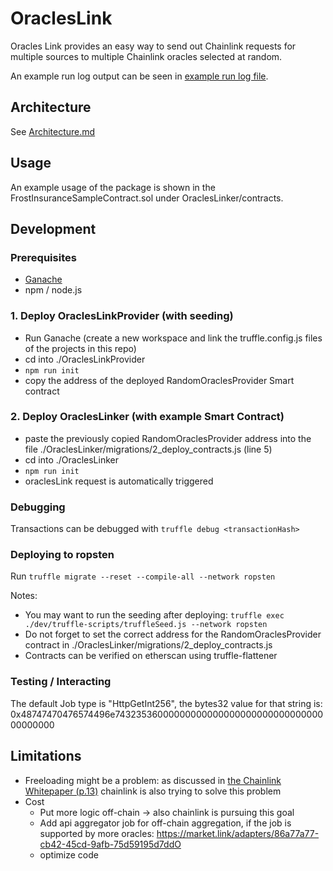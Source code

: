 # OraclesLink

Oracles Link provides an easy way to send out Chainlink requests for multiple sources to multiple Chainlink oracles selected at random.

An example run log output can be seen in [example run log file](example%20run.log).

## Architecture
See [Architecture.md](./Architecture.md)

## Usage
An example usage of the package is shown in the FrostInsuranceSampleContract.sol under OraclesLinker/contracts.

## Development

### Prerequisites
 - [Ganache](https://www.trufflesuite.com/ganache)
 - npm / node.js
 
### 1. Deploy OraclesLinkProvider (with seeding)
 - Run Ganache (create a new workspace and link the truffle.config.js files of the projects in this repo)
 - cd into ./OraclesLinkProvider
 - `npm run init`
 - copy the address of the deployed RandomOraclesProvider Smart contract

### 2. Deploy OraclesLinker (with example Smart Contract)
 - paste the previously copied RandomOraclesProvider address into the file ./OraclesLinker/migrations/2_deploy_contracts.js (line 5)
 - cd into ./OraclesLinker
 - `npm run init`
 - oraclesLink request is automatically triggered

### Debugging
Transactions can be debugged with `truffle debug <transactionHash>`

### Deploying to ropsten
Run
```truffle migrate --reset --compile-all --network ropsten```

Notes: 
- You may want to run the seeding after deploying: `truffle exec ./dev/truffle-scripts/truffleSeed.js --network ropsten`
- Do not forget to set the correct address for the RandomOraclesProvider contract in ./OraclesLinker/migrations/2_deploy_contracts.js
- Contracts can be verified on etherscan using truffle-flattener

### Testing / Interacting

The default Job type is "HttpGetInt256", the bytes32 value for that string is: 0x48747470476574496e7432353600000000000000000000000000000000000000

## Limitations
- Freeloading might be a problem: as discussed in [the Chainlink Whitepaper (p.13)](https://link.smartcontract.com/whitepaper) chainlink is also trying to solve this problem
- Cost
  - Put more logic off-chain -> also chainlink is pursuing this goal
  - Add api aggregator job for off-chain aggregation, if the job is supported by more oracles: https://market.link/adapters/86a77a77-cb42-45cd-9afb-75d59195d7ddO
  - optimize code
